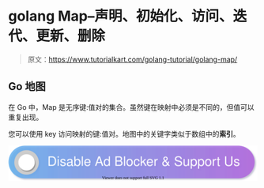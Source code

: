 # golang Map–声明、初始化、访问、迭代、更新、删除

> 原文：<https://www.tutorialkart.com/golang-tutorial/golang-map/>

## Go 地图

在 Go 中，Map 是无序键:值对的集合。虽然键在映射中必须是不同的，但值可以重复出现。

您可以使用 key 访问映射的键:值对。地图中的关键字类似于数组中的**索引**。

[![](img/925da31b32d6bc3827932f6c8afb11bb.png)](https://www.tutorialkart.com/)
